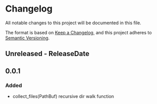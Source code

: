 # Changelog

All notable changes to this project will be documented in this file.

The format is based on [Keep a Changelog](https://keepachangelog.com/en/1.1.0/),
and this project adheres to [Semantic Versioning](https://semver.org/spec/v2.0.0.html).

## Unreleased - ReleaseDate

## 0.0.1

### Added

- collect_files(PathBuf) recursive dir walk function

[Unreleased]: https://github.com/eighty4/l3/compare/v0.0.1...HEAD
[0.0.1]: https://github.com/eighty4/l3/releases/tag/v0.0.1
